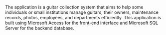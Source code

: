 The application is a guitar collection system that aims to help some individuals or small institutions manage guitars, their owners, maintenance records, photos, employees, and departments efficiently. 
This application is built using Microsoft Access for the front-end interface and Microsoft SQL Server for the backend database.
